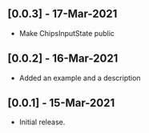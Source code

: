 ## [0.0.3] - 17-Mar-2021

* Make ChipsInputState public

## [0.0.2] - 16-Mar-2021

* Added an example and a description

## [0.0.1] - 15-Mar-2021

* Initial release.
